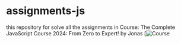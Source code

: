 # assignments-js
this repository for solve all the assignments in Course: The Complete JavaScript Course 2024: From Zero to Expert! by Jonas 
[![Course]([https://img.shields.io/badge/linkedin-0A66C2?style=for-the-badge&logo=linkedin&logoColor=white](https://www.udemy.com/course/the-complete-javascript-course/learn/lecture/22628657#announcements)https://www.udemy.com/course/the-complete-javascript-course/learn/lecture/22628657#announcements)

